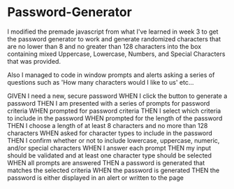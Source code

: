 # Password-Generator

I modified the premade javascript from what I've learned in week 3 to get the password generator to work and generate randomized characters that are no lower than 8 and no greater than 128 characters into the box containing mixed Uppercase, Lowercase, Numbers, and Special Characters that was provided.

Also I managed to code in window prompts and alerts asking a series of questions such as 'How many characters would I like to us' etc...

GIVEN I need a new, secure password
WHEN I click the button to generate a password
THEN I am presented with a series of prompts for password criteria
WHEN prompted for password criteria
THEN I select which criteria to include in the password
WHEN prompted for the length of the password
THEN I choose a length of at least 8 characters and no more than 128 characters
WHEN asked for character types to include in the password
THEN I confirm whether or not to include lowercase, uppercase, numeric, and/or special characters
WHEN I answer each prompt
THEN my input should be validated and at least one character type should be selected
WHEN all prompts are answered
THEN a password is generated that matches the selected criteria
WHEN the password is generated
THEN the password is either displayed in an alert or written to the page




